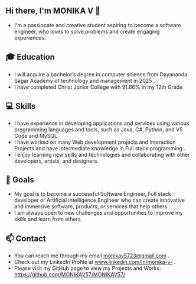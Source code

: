 ## Hi there, I'm **MONIKA V** 👋
- I'm a passionate and creative student aspiring to become a software engineer, who loves to solve problems and create engaging experiences.

## 🎓 Education
- I will acquire a bachelor’s degree in computer science from Dayananda Sagar Academy of technology and management in 2025 .
- I have completed Christ Junior College with 91.66% in my 12th Grade

## 💻 Skills
- I have experience in developing applications and services using various programming languages and tools, such as Java, C#, Python, and VS Code and MySQL.
- I have worked on many Web development projects and Interaction Projects and have intermediate knowledge in Full stack  programming .
- I enjoy learning new skills and technologies and collaborating with other developers, artists, and designers.

## 🚀 Goals
- My goal is to become a successful Software Engineer, Full stack developer or Artificial Intelligence Engineer who can create innovative and immersive software, products, or services that help others.
- I am always open to new challenges and opportunities to improve my skills and learn from others.

## 📫 Contact
- You can reach me through my email monikav5723@gmail.com .
- Check out my LinkedIn Profile at www.linkedin.com/in/monika-v- .
- Please visit my GitHub page to view my Projects and Works: https://github.com/MONIKAV57/MONIKAV57/
